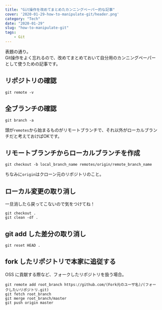```yaml
---
title: "Git操作を改めてまとめたカンニングペーパー的な記事"
cover: '2020-01-29-how-to-manipulate-git/header.png'
category: "Tech"
date: "2020-01-29"
slug: "how-to-manipulate-git"
tags:
    - Git
---
```


表題の通り。  
Git操作をよく忘れるので、改めてまとめておいて自分用のカンニングペーパーとして使うための記事です。

## リポジトリの確認

```
git remote -v
```

## 全ブランチの確認

```
git branch -a
```

頭が`remotes`から始まるものがリモートブランチで、それ以外がローカルブランチだと考えておけばOKです。

## リモートブランチからローカルブランチを作成

```
git checkout -b local_branch_name remotes/origin/remote_branch_name
```

ちなみに`origin`はクローン元のリポジトリのこと。

## ローカル変更の取り消し

一旦消したら戻ってこないので気をつけてね！

```
git checkout .
git clean -df .
```

## git add した差分の取り消し

```
git reset HEAD .
```

## fork したリポジトリで本家に追従する

OSS に貢献する際など、フォークしたリポジトリを扱う場合。

```
git remote add root_branch https://github.com/(Fork元のユーザ名)/(フォークしたいリポジトリ.git)
git fetch root_branch
git merge root_branch/master
git push origin master
```

